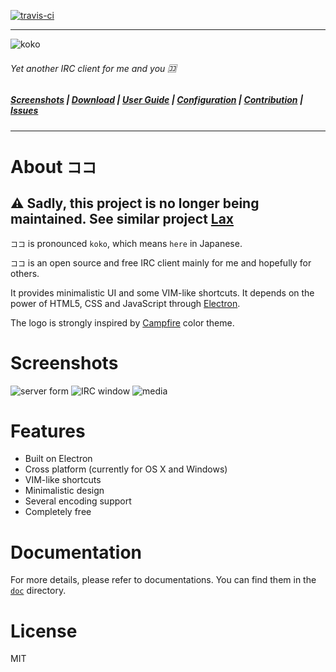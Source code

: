 [![travis-ci](https://travis-ci.org/noraesae/koko.svg)](https://travis-ci.org/noraesae/koko)
***

![koko](./resource/doc/logo.png)

###### Yet another IRC client for me and you :koko:

##### [Screenshots](doc/SCREENSHOTS.md) | [Download](https://github.com/noraesae/koko/releases) | [User Guide](doc/USERGUIDE.md) | [Configuration](doc/CONFIGURATION.md) | [Contribution](doc/CONTRIBUTION.md) | [Issues](https://github.com/noraesae/koko/issues)

***

# About `ココ`

## ⚠️ Sadly, this project is no longer being maintained. See similar project [Lax](https://github.com/brandly/Lax)

`ココ` is pronounced `koko`, which means `here` in Japanese.

`ココ` is an open source and free IRC client mainly for me and hopefully for others.

It provides minimalistic UI and some VIM-like shortcuts. It depends on the power of
HTML5, CSS and JavaScript through [Electron](http://electron.atom.io).

The logo is strongly inspired by
[Campfire](https://color.adobe.com/Campfire-color-theme-2528696/) color theme.

# Screenshots

![server form](https://cloud.githubusercontent.com/assets/499192/7789162/85ebe892-0257-11e5-93a4-f328b2b447a3.png)
![IRC window](https://cloud.githubusercontent.com/assets/499192/7789163/86044e28-0257-11e5-83e5-af8f17967ed7.png)
![media](https://cloud.githubusercontent.com/assets/499192/7789168/b234ef48-0257-11e5-89d4-a8723bf37f2a.png)

# Features

* Built on Electron
* Cross platform (currently for OS X and Windows)
* VIM-like shortcuts
* Minimalistic design
* Several encoding support
* Completely free

# Documentation

For more details, please refer to documentations. You can find them in the
[`doc`](doc) directory.

# License
MIT
